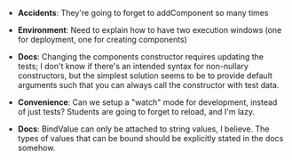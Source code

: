 * **Accidents**: They're going to forget to addComponent so many times

* **Environment**: Need to explain how to have two execution windows (one for deployment, one for creating components)

* **Docs**: Changing the components constructor requires updating the tests; I don't know if there's an intended syntax for non-nullary constructors, but the simplest solution seems to be to provide default arguments such that you can always call the constructor with test data.

* **Convenience**: Can we setup a "watch" mode for development, instead of just tests? Students are going to forget to reload, and I'm lazy.

* **Docs**: BindValue can only be attached to string values, I believe. The types of values that can be bound should be explicitly stated in the docs somehow.